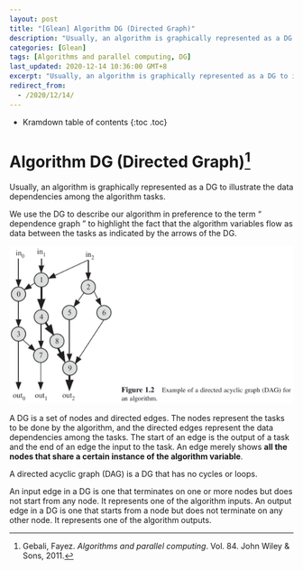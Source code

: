 ```yaml
---
layout: post
title: "[Glean] Algorithm DG (Directed Graph)"
description: "Usually, an algorithm is graphically represented as a DG to illustrate the data dependencies among the algorithm tasks."
categories: [Glean]
tags: [Algorithms and parallel computing, DG]
last_updated: 2020-12-14 10:36:00 GMT+8
excerpt: "Usually, an algorithm is graphically represented as a DG to illustrate the data dependencies among the algorithm tasks."
redirect_from:
  - /2020/12/14/
---
```


* Kramdown table of contents
{:toc .toc}
# Algorithm DG (Directed Graph)[^1]

Usually, an algorithm is graphically represented as a DG to illustrate the data dependencies among the algorithm tasks.

We use the DG to describe our algorithm in preference to the term “ dependence graph ” to highlight the fact that the algorithm variables flow as data between the tasks as indicated by the arrows of the DG.

![directed acyclic graph](https://raw.githubusercontent.com/SingularityKChen/PicUpload/master/img/20201214102527.png)

A DG is a set of nodes and directed edges. The nodes represent the tasks to be done by the algorithm, and the directed edges represent the data dependencies among the tasks. The start of an edge is the output of a task and the end of an edge the input to the task. An edge merely shows **all the nodes that share a certain instance of the algorithm variable**.

A directed acyclic graph (DAG) is a DG that has no cycles or loops.

An input edge in a DG is one that terminates on one or more nodes but does not start from any node. It represents one of the algorithm inputs. An output edge in a DG is one that starts from a node but does not terminate on any other node. It represents one of the algorithm outputs.

[^1]: Gebali, Fayez. *Algorithms and parallel computing*. Vol. 84. John Wiley & Sons, 2011.